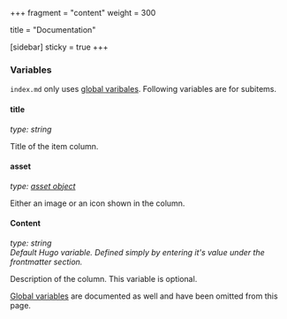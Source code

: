 +++
fragment = "content"
weight = 300

title = "Documentation"

[sidebar]
  sticky = true
+++

### Variables

`index.md` only uses [global varibales](/docs/global-variables). Following variables are for subitems.

#### title
*type: string*

Title of the item column.

#### asset
*type: [asset object](/docs/global-variables/#asset)*

Either an image or an icon shown in the column.

#### Content
*type: string*  
*Default Hugo variable. Defined simply by entering it's value under the frontmatter section.*

Description of the column. This variable is optional.

[Global variables](/docs/global-variables) are documented as well and have been omitted from this page.
